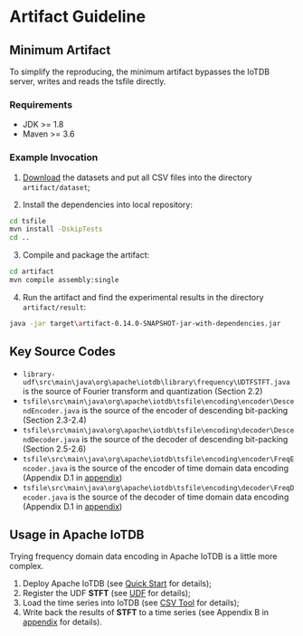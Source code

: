 # Artifact Guideline

## Minimum Artifact

To simplify the reproducing, the minimum artifact bypasses the IoTDB server, writes and reads the tsfile directly.

### Requirements

+ JDK >= 1.8
+ Maven >= 3.6

### Example Invocation

1. [Download](https://cloud.tsinghua.edu.cn/f/8dfe9353af574e66b6ff/) the datasets and put all CSV files into the directory `artifact/dataset`;

2. Install the dependencies into local repository: 

```sh
cd tsfile
mvn install -DskipTests
cd ..
```

3. Compile and package the artifact:

```sh
cd artifact
mvn compile assembly:single
```

4. Run the artifact and find the experimental results in the directory `artifact/result`:

```sh
java -jar target\artifact-0.14.0-SNAPSHOT-jar-with-dependencies.jar
```

## Key Source Codes

+ `library-udf\src\main\java\org\apache\iotdb\library\frequency\UDTFSTFT.java` is the source of Fourier transform and quantization (Section 2.2) 
+ `tsfile\src\main\java\org\apache\iotdb\tsfile\encoding\encoder\DescendEncoder.java` is the source of the encoder of descending bit-packing (Section 2.3-2.4)
+ `tsfile\src\main\java\org\apache\iotdb\tsfile\encoding\decoder\DescendDecoder.java` is the source of the decoder of descending bit-packing (Section 2.5-2.6)
+ `tsfile\src\main\java\org\apache\iotdb\tsfile\encoding\encoder\FreqEncoder.java` is the source of the encoder of time domain data encoding (Appendix D.1 in [appendix](https://sxsong.github.io/doc/frequency.pdf))
+ `tsfile\src\main\java\org\apache\iotdb\tsfile\encoding\decoder\FreqDecoder.java` is the source of the decoder of time domain data encoding (Appendix D.1 in [appendix](https://sxsong.github.io/doc/frequency.pdf))


## Usage in Apache IoTDB

Trying frequency domain data encoding in Apache IoTDB is a little more complex. 

1. Deploy Apache IoTDB (see [Quick Start](https://iotdb.apache.org/UserGuide/V0.13.x/QuickStart/QuickStart.html) for details);
2. Register the UDF **STFT** (see [UDF](https://iotdb.apache.org/UserGuide/V0.13.x/Process-Data/UDF-User-Defined-Function.html) for details);
3. Load the time series into IoTDB (see [CSV Tool](https://iotdb.apache.org/UserGuide/V0.12.x/System-Tools/CSV-Tool.html) for details);
4. Write back the results of **STFT** to a time series (see Appendix B in [appendix](https://sxsong.github.io/doc/frequency.pdf) for details).
